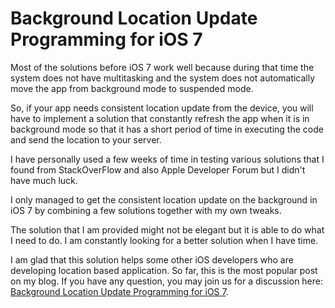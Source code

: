 Background Location Update Programming for iOS 7
==============

Most of the solutions before iOS 7 work well because during that time the system does not 
have multitasking and the system does not automatically move the app from background mode 
to suspended mode.

So, if your app needs consistent location update from the device, you will have to 
implement a solution that constantly refresh the app when it is in background mode so that 
it has a short period of time in executing the code and send the location to your server.

I have personally used a few weeks of time in testing various solutions that I found from 
StackOverFlow and also Apple Developer Forum but I didn't have much luck. 

I only managed to get the consistent location update on the background in iOS 7 by 
combining a few solutions together with my own tweaks.

The solution that I am provided might not be elegant but it is able to do what I need to
do. I am constantly looking for a better solution when I have time. 

I am glad that this solution helps some other iOS developers who are developing location 
based application. So far, this is the most popular post on my blog. If you have any 
question, you may join us for a discussion here: [Background Location Update Programming for iOS 7](http://mobileoop.com/background-location-update-programming-for-ios-7 "Background Location Update Programming for iOS 7").